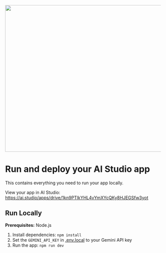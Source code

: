<div align="center">
<img width="1200" height="475" alt="GHBanner" src="[https://github.com/user-attachments/assets/0aa67016-6eaf-458a-adb2-6e31a0763ed6](https://pa-v3-1-1017015609395.us-west1.run.app/)" />
</div>

# Run and deploy your AI Studio app

This contains everything you need to run your app locally.

View your app in AI Studio: https://ai.studio/apps/drive/1kn9PTlkYHL4vYmXYcQKy8HJEGSfw3yot

## Run Locally

**Prerequisites:**  Node.js


1. Install dependencies:
   `npm install`
2. Set the `GEMINI_API_KEY` in [.env.local](.env.local) to your Gemini API key
3. Run the app:
   `npm run dev`
